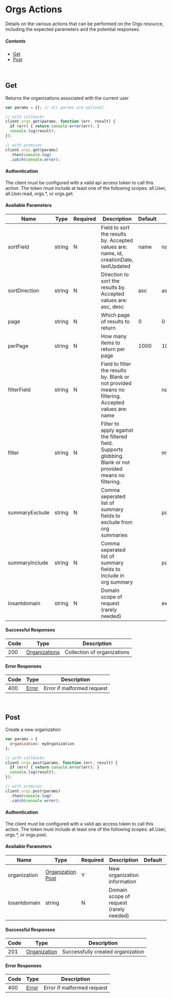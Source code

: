 # Orgs Actions

Details on the various actions that can be performed on the
Orgs resource, including the expected
parameters and the potential responses.

##### Contents

*   [Get](#get)
*   [Post](#post)

<br/>

## Get

Returns the organizations associated with the current user

```javascript
var params = {}; // all params are optional

// with callbacks
client.orgs.get(params, function (err, result) {
  if (err) { return console.error(err); }
  console.log(result);
});

// with promises
client.orgs.get(params)
  .then(console.log)
  .catch(console.error);
```

#### Authentication
The client must be configured with a valid api access token to call this
action. The token must include at least one of the following scopes:
all.User, all.User.read, orgs.*, or orgs.get.

#### Available Parameters

| Name | Type | Required | Description | Default | Example |
| ---- | ---- | -------- | ----------- | ------- | ------- |
| sortField | string | N | Field to sort the results by. Accepted values are: name, id, creationDate, lastUpdated | name | name |
| sortDirection | string | N | Direction to sort the results by. Accepted values are: asc, desc | asc | asc |
| page | string | N | Which page of results to return | 0 | 0 |
| perPage | string | N | How many items to return per page | 1000 | 10 |
| filterField | string | N | Field to filter the results by. Blank or not provided means no filtering. Accepted values are: name |  | name |
| filter | string | N | Filter to apply against the filtered field. Supports globbing. Blank or not provided means no filtering. |  | my*org |
| summaryExclude | string | N | Comma seperated list of summary fields to exclude from org summaries |  | payloadCount |
| summaryInclude | string | N | Comma seperated list of summary fields to include in org summary |  | payloadCount |
| losantdomain | string | N | Domain scope of request (rarely needed) |  | example.com |

#### Successful Responses

| Code | Type | Description |
| ---- | ---- | ----------- |
| 200 | [Organizations](_schemas.md#organizations) | Collection of organizations |

#### Error Responses

| Code | Type | Description |
| ---- | ---- | ----------- |
| 400 | [Error](_schemas.md#error) | Error if malformed request |

<br/>

## Post

Create a new organization

```javascript
var params = {
  organization: myOrganization
};

// with callbacks
client.orgs.post(params, function (err, result) {
  if (err) { return console.error(err); }
  console.log(result);
});

// with promises
client.orgs.post(params)
  .then(console.log)
  .catch(console.error);
```

#### Authentication
The client must be configured with a valid api access token to call this
action. The token must include at least one of the following scopes:
all.User, orgs.*, or orgs.post.

#### Available Parameters

| Name | Type | Required | Description | Default | Example |
| ---- | ---- | -------- | ----------- | ------- | ------- |
| organization | [Organization Post](_schemas.md#organization-post) | Y | New organization information |  | [Organization Post Example](_schemas.md#organization-post-example) |
| losantdomain | string | N | Domain scope of request (rarely needed) |  | example.com |

#### Successful Responses

| Code | Type | Description |
| ---- | ---- | ----------- |
| 201 | [Organization](_schemas.md#organization) | Successfully created organization |

#### Error Responses

| Code | Type | Description |
| ---- | ---- | ----------- |
| 400 | [Error](_schemas.md#error) | Error if malformed request |
